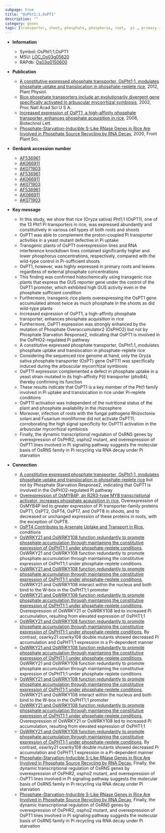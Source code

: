 ```yaml
---
subpage: true
title: "OsPht1;1,OsPT1"
description: ""
category: genes
tags: [transporter, shoot, phosphate, phosphorus, root,  pi , primary root, Pi, Pi signaling]
---
```


* **Information**  
    + Symbol: OsPht1;1,OsPT1  
    + MSU: [LOC_Os03g05620](http://rice.plantbiology.msu.edu/cgi-bin/ORF_infopage.cgi?orf=LOC_Os03g05620)  
    + RAPdb: [Os03g0150600](http://rapdb.dna.affrc.go.jp/viewer/gbrowse_details/irgsp1?name=Os03g0150600)  

* **Publication**  
    + [A constitutive expressed phosphate transporter, OsPht1;1, modulates phosphate uptake and translocation in phosphate-replete rice](http://www.ncbi.nlm.nih.gov/pubmed?term=A+constitutive+expressed+phosphate+transporter,+OsPht1;1,+modulates+phosphate+uptake+and+translocation+in+phosphate-replete+rice%5BTitle%5D), 2012, Plant Physiol.
    + [Rice phosphate transporters include an evolutionarily divergent gene specifically activated in arbuscular mycorrhizal symbiosis](http://www.ncbi.nlm.nih.gov/pubmed?term=Rice+phosphate+transporters+include+an+evolutionarily+divergent+gene+specifically+activated+in+arbuscular+mycorrhizal+symbiosis%5BTitle%5D), 2002, Proc Natl Acad Sci U S A.
    + [Increased expression of OsPT1, a high-affinity phosphate transporter, enhances phosphate acquisition in rice](http://www.ncbi.nlm.nih.gov/pubmed?term=Increased+expression+of+OsPT1,+a+high-affinity+phosphate+transporter,+enhances+phosphate+acquisition+in+rice%5BTitle%5D), 2008, Biotechnol Lett.
    + [Phosphate-Starvation-Inducible S-Like RNase Genes in Rice Are Involved in Phosphate Source Recycling by RNA Decay](http://www.ncbi.nlm.nih.gov/pubmed?term=Phosphate-Starvation-Inducible+S-Like+RNase+Genes+in+Rice+Are+Involved+in+Phosphate+Source+Recycling+by+RNA+Decay%5BTitle%5D), 2020, Front Plant Sci.

* **Genbank accession number**  
    + [AF536961](http://www.ncbi.nlm.nih.gov/nuccore/AF536961)
    + [AK066911](http://www.ncbi.nlm.nih.gov/nuccore/AK066911)
    + [AK071903](http://www.ncbi.nlm.nih.gov/nuccore/AK071903)
    + [AF536961](http://www.ncbi.nlm.nih.gov/nuccore/AF536961)
    + [AK066911](http://www.ncbi.nlm.nih.gov/nuccore/AK066911)
    + [AK071903](http://www.ncbi.nlm.nih.gov/nuccore/AK071903)
    + [AF536961](http://www.ncbi.nlm.nih.gov/nuccore/AF536961)
    + [AK066911](http://www.ncbi.nlm.nih.gov/nuccore/AK066911)
    + [AK071903](http://www.ncbi.nlm.nih.gov/nuccore/AK071903)

* **Key message**  
    + In this study, we show that rice (Oryza sativa) Pht1;1 (OsPT1), one of the 13 Pht1 Pi transporters in rice, was expressed abundantly and constitutively in various cell types of both roots and shoots
    + OsPT1 was able to complement the proton-coupled Pi transporter activities in a yeast mutant defective in Pi uptake
    + Transgenic plants of OsPT1 overexpression lines and RNA interference knockdown lines contained significantly higher and lower phosphorus concentrations, respectively, compared with the wild-type control in Pi-sufficient shoots
    + OsPT1, however, was highly expressed in primary roots and leaves regardless of external phosphate concentrations
    + This finding was confirmed histochemically using transgenic rice plants that express the GUS reporter gene under the control of the OsPT1 promoter, which exhibited high GUS activity even in the phosphate sufficient condition
    + Furthermore, transgenic rice plants overexpressing the OsPT1 gene accumulated almost twice as much phosphate in the shoots as did wild-type plants
    + Increased expression of OsPT1, a high-affinity phosphate transporter, enhances phosphate acquisition in rice
    + Furthermore, OsPT1 expression was strongly enhanced by the mutation of Phosphate Overaccumulator2 (OsPHO2) but not by Phosphate Starvation Response2, indicating that OsPT1 is involved in the OsPHO2-regulated Pi pathway
    + A constitutive expressed phosphate transporter, OsPht1;1, modulates phosphate uptake and translocation in phosphate-replete rice
    + Considering the sequenced rice genome at hand, only the Oryza sativa phosphate transporter (OsPT) gene OsPT11 was specifically induced during the arbuscular mycorrhizal symbiosis
    + OsPT11 expression complemented a defect in phosphate uptake in a yeast strain mutated in its high-affinity P(i) transporter (pho84), thereby confirming its function
    + These results indicate that OsPT1 is a key member of the Pht1 family involved in Pi uptake and translocation in rice under Pi-replete conditions
    + OsPT11 activation was independent of the nutritional status of the plant and phosphate availability in the rhizosphere
    + Moreover, infection of roots with the fungal pathogens Rhizoctonia solani and Fusarium moniliforme did not activate OsPT11, corroborating the high signal specificity for OsPT11 activation in the arbuscular mycorrhizal symbiosis
    + Finally, the dynamic transcriptional regulation of OsRNS genes by overexpression of OsPHR2, ospho2 mutant, and overexpression of OsPT1 lines involved in Pi signaling pathway suggests the molecular basis of OsRNS family in Pi recycling via RNA decay under Pi starvation

* **Connection**  
    + [A constitutive expressed phosphate transporter, OsPht1;1, modulates phosphate uptake and translocation in phosphate-replete rice](OsPHO2) but not by Phosphate Starvation Response2, indicating that OsPT1 is involved in the OsPHO2-regulated Pi pathway
    + [Overexpression of OsMYB4P, an R2R3-type MYB transcriptional activator, increases phosphate acquisition in rice](http://www.ncbi.nlm.nih.gov/pubmed?term=Overexpression+of+OsMYB4P,+an+R2R3-type+MYB+transcriptional+activator,+increases+phosphate+acquisition+in+rice%5BTitle%5D), Overexpression of OsMYB4P led to greater expression of Pi transporter-family proteins OsPT1, OsPT2, OsPT4, OsPT7, and OsPT8 in shoots, and to decreased or unchanged expression of these proteins in roots, with the exception of OsPT8.
    + [OsPT4 Contributes to Arsenate Uptake and Transport in Rice.](V) conditions
    + [OsWRKY21 and OsWRKY108 function redundantly to promote phosphate accumulation through maintaining the constitutive expression of OsPHT1;1 under phosphate-replete conditions](http://www.ncbi.nlm.nih.gov/pubmed?term=OsWRKY21+and+OsWRKY108+function+redundantly+to+promote+phosphate+accumulation+through+maintaining+the+constitutive+expression+of+OsPHT1;1+under+phosphate-replete+conditions%5BTitle%5D), OsWRKY21 and OsWRKY108 function redundantly to promote phosphate accumulation through maintaining the constitutive expression of OsPHT1;1 under phosphate-replete conditions
    + [OsWRKY21 and OsWRKY108 function redundantly to promote phosphate accumulation through maintaining the constitutive expression of OsPHT1;1 under phosphate-replete conditions](http://www.ncbi.nlm.nih.gov/pubmed?term=OsWRKY21+and+OsWRKY108+function+redundantly+to+promote+phosphate+accumulation+through+maintaining+the+constitutive+expression+of+OsPHT1;1+under+phosphate-replete+conditions%5BTitle%5D),  OsWRKY21 and OsWRKY108 interact within the nucleus and both bind to the W-box in the OsPHT1;1 promoter
    + [OsWRKY21 and OsWRKY108 function redundantly to promote phosphate accumulation through maintaining the constitutive expression of OsPHT1;1 under phosphate-replete conditions](http://www.ncbi.nlm.nih.gov/pubmed?term=OsWRKY21+and+OsWRKY108+function+redundantly+to+promote+phosphate+accumulation+through+maintaining+the+constitutive+expression+of+OsPHT1;1+under+phosphate-replete+conditions%5BTitle%5D),  Overexpression of OsWRKY21 or OsWRKY108 led to increased Pi accumulation, resulting from elevated expression of OsPHT1;1
    + [OsWRKY21 and OsWRKY108 function redundantly to promote phosphate accumulation through maintaining the constitutive expression of OsPHT1;1 under phosphate-replete conditions](http://www.ncbi.nlm.nih.gov/pubmed?term=OsWRKY21+and+OsWRKY108+function+redundantly+to+promote+phosphate+accumulation+through+maintaining+the+constitutive+expression+of+OsPHT1;1+under+phosphate-replete+conditions%5BTitle%5D),  By contrast, oswrky21 oswrky108 double mutants showed decreased Pi accumulation and OsPHT1;1 expression in a Pi-dependent manner
    + [OsWRKY21 and OsWRKY108 function redundantly to promote phosphate accumulation through maintaining the constitutive expression of OsPHT1;1 under phosphate-replete conditions](http://www.ncbi.nlm.nih.gov/pubmed?term=OsWRKY21+and+OsWRKY108+function+redundantly+to+promote+phosphate+accumulation+through+maintaining+the+constitutive+expression+of+OsPHT1;1+under+phosphate-replete+conditions%5BTitle%5D), OsWRKY21 and OsWRKY108 function redundantly to promote phosphate accumulation through maintaining the constitutive expression of OsPHT1;1 under phosphate-replete conditions
    + [OsWRKY21 and OsWRKY108 function redundantly to promote phosphate accumulation through maintaining the constitutive expression of OsPHT1;1 under phosphate-replete conditions](http://www.ncbi.nlm.nih.gov/pubmed?term=OsWRKY21+and+OsWRKY108+function+redundantly+to+promote+phosphate+accumulation+through+maintaining+the+constitutive+expression+of+OsPHT1;1+under+phosphate-replete+conditions%5BTitle%5D),  OsWRKY21 and OsWRKY108 interact within the nucleus and both bind to the W-box in the OsPHT1;1 promoter
    + [OsWRKY21 and OsWRKY108 function redundantly to promote phosphate accumulation through maintaining the constitutive expression of OsPHT1;1 under phosphate-replete conditions](http://www.ncbi.nlm.nih.gov/pubmed?term=OsWRKY21+and+OsWRKY108+function+redundantly+to+promote+phosphate+accumulation+through+maintaining+the+constitutive+expression+of+OsPHT1;1+under+phosphate-replete+conditions%5BTitle%5D),  Overexpression of OsWRKY21 or OsWRKY108 led to increased Pi accumulation, resulting from elevated expression of OsPHT1;1
    + [OsWRKY21 and OsWRKY108 function redundantly to promote phosphate accumulation through maintaining the constitutive expression of OsPHT1;1 under phosphate-replete conditions](http://www.ncbi.nlm.nih.gov/pubmed?term=OsWRKY21+and+OsWRKY108+function+redundantly+to+promote+phosphate+accumulation+through+maintaining+the+constitutive+expression+of+OsPHT1;1+under+phosphate-replete+conditions%5BTitle%5D),  By contrast, oswrky21 oswrky108 double mutants showed decreased Pi accumulation and OsPHT1;1 expression in a Pi-dependent manner
    + [Phosphate-Starvation-Inducible S-Like RNase Genes in Rice Are Involved in Phosphate Source Recycling by RNA Decay](http://www.ncbi.nlm.nih.gov/pubmed?term=Phosphate-Starvation-Inducible+S-Like+RNase+Genes+in+Rice+Are+Involved+in+Phosphate+Source+Recycling+by+RNA+Decay%5BTitle%5D),  Finally, the dynamic transcriptional regulation of OsRNS genes by overexpression of OsPHR2, ospho2 mutant, and overexpression of OsPT1 lines involved in Pi signaling pathway suggests the molecular basis of OsRNS family in Pi recycling via RNA decay under Pi starvation
    + [Phosphate-Starvation-Inducible S-Like RNase Genes in Rice Are Involved in Phosphate Source Recycling by RNA Decay](http://www.ncbi.nlm.nih.gov/pubmed?term=Phosphate-Starvation-Inducible+S-Like+RNase+Genes+in+Rice+Are+Involved+in+Phosphate+Source+Recycling+by+RNA+Decay%5BTitle%5D),  Finally, the dynamic transcriptional regulation of OsRNS genes by overexpression of OsPHR2, ospho2 mutant, and overexpression of OsPT1 lines involved in Pi signaling pathway suggests the molecular basis of OsRNS family in Pi recycling via RNA decay under Pi starvation



